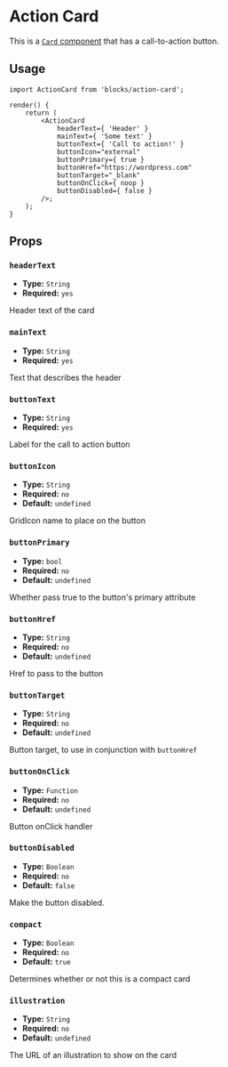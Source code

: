 Action Card
===========

This is a [`Card` component](../../components/card) that has a call-to-action button.

## Usage

```es6
import ActionCard from 'blocks/action-card';

render() {
	return (
		<ActionCard
			headerText={ 'Header' }
			mainText={ 'Some text' }
			buttonText={ 'Call to action!' }
			buttonIcon="external"
			buttonPrimary={ true }
			buttonHref="https://wordpress.com"
			buttonTarget="_blank"
			buttonOnClick={ noop }
			buttonDisabled={ false }
		/>;
	);
}
```

## Props

### `headerText`
  - **Type:** `String`
  - **Required:** `yes`

Header text of the card

### `mainText`
  - **Type:** `String`
  - **Required:** `yes`

Text that describes the header

### `buttonText`
  - **Type:** `String`
  - **Required:** `yes`

Label for the call to action button

### `buttonIcon`
  - **Type:** `String`
  - **Required:** `no`
  - **Default:** `undefined`

GridIcon name to place on the button

### `buttonPrimary`
  - **Type:** `bool`
  - **Required:** `no`
  - **Default:** `undefined`

Whether pass true to the button's primary attribute

### `buttonHref`
  - **Type:** `String`
  - **Required:** `no`
  - **Default:** `undefined`

Href to pass to the button

### `buttonTarget`
  - **Type:** `String`
  - **Required:** `no`
  - **Default:** `undefined`

Button target, to use in conjunction with `buttonHref`

### `buttonOnClick`
  - **Type:** `Function`
  - **Required:** `no`
  - **Default:** `undefined`

Button onClick handler

### `buttonDisabled`
  - **Type:** `Boolean`
  - **Required:** `no`
  - **Default:** `false`

Make the button disabled.

### `compact`
  - **Type:** `Boolean`
  - **Required:** `no`
  - **Default:** `true`

Determines whether or not this is a compact card

### `illustration`
  - **Type:** `String`
  - **Required:** `no`
  - **Default:** `undefined`

The URL of an illustration to show on the card
